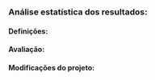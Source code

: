 ### Análise estatística dos resultados: 



#### Definições:



#### Avaliação:



#### Modificações do projeto:

